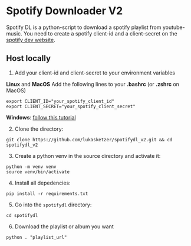 # Spotify Downloader V2
Spotify DL is a python-script to download a spotify playlist from youtube-music.
You need to create a spotify client-id and a client-secret on the [spotify dev website](https://developer.spotify.com/dashboard/).


## Host locally 

1. Add your client-id and client-secret to your environment variables

**Linux** and **MacOS**
Add the following lines to your **.bashrc** (or **.zshrc** on MacOS)
```
export CLIENT_ID="your_spotify_client_id"
export CLIENT_SECRET="your_spotify_client_secret"
```
**Windows**:
[follow this tutorial](https://www.howtogeek.com/787217/how-to-edit-environment-variables-on-windows-10-or-11/)

2. Clone the directory:
```
git clone https://github.com/lukasketzer/spotifydl_v2.git && cd spotifydl_v2
```
3. Create a python venv in the source directory and activate it:
```
python -m venv venv
source venv/bin/activate
```
4. Install all depedencies:
```
pip install -r requirements.txt
```
5. Go into the `spotifydl` directory:
```
cd spotifydl
````
6. Download the playlist or album you want
```
python . "playlist_url"
```

